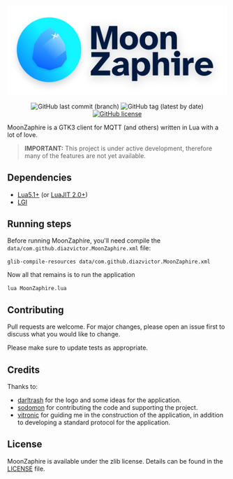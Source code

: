 <p align="center">
	<a href="https://github.com/diazvictor/MoonZaphire"><img src="https://github.com/diazvictor/MoonZaphire/raw/v3.0/logo.svg" alt="Logo"></a>
</p>

<p align="center">
	<img alt="GitHub last commit (branch)" src="https://img.shields.io/github/last-commit/diazvictor/MoonZaphire/dev">
	<img alt="GitHub tag (latest by date)" src="https://img.shields.io/github/v/tag/diazvictor/MoonZaphire?label=last%20tag">
	<a href="https://github.com/diazvictor/MoonZaphire/blob/master/LICENSE"><img alt="GitHub license" src="https://img.shields.io/github/license/diazvictor/MoonZaphire"></a>
</p>

MoonZaphire is a GTK3 client for MQTT (and others) written in Lua with a lot of love.

> **IMPORTANT:** This project is under active development, therefore many 
> of the features are not yet available.

## Dependencies

- [Lua5.1+](https://www.lua.org/download.html) (or [LuaJIT 2.0+](https://luajit.org/))
- [LGI](https://github.com/pavouk/lgi)

## Running steps

Before running MoonZaphire, you'll need compile the `data/com.github.diazvictor.MoonZaphire.xml` file:

```
glib-compile-resources data/com.github.diazvictor.MoonZaphire.xml
```

Now all that remains is to run the application

```
lua MoonZaphire.lua
```

## Contributing

Pull requests are welcome. For major changes, please open an issue first to discuss what you would like to change.

Please make sure to update tests as appropriate.

## Credits

Thanks to:
- [darltrash](https://github.com/darltrash) for the logo and some ideas for the application.
- [sodomon](https://github.com/sodomon2) for contributing the code and supporting the project.
- [vitronic](https://gitlab.com/vitronic) for guiding me in the construction of the application, in addition to developing a standard protocol for the application.

## License

MoonZaphire is available under the zlib license. Details can be found in the [LICENSE](LICENSE.md) file.
